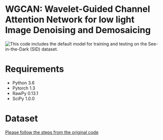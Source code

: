 # WGCAN: Wavelet-Guided Channel Attention Network for low light Image Denoising and Demosaicing
![This code includes the default model for training and testing on the See-in-the-Dark (SID) dataset.]([图片链接或路径](https://github.com/cchen156/Learning-to-See-in-the-Dark/blob/master/images/fig1.png))

# Requirements
- Python 3.6
- Pytorch 1.3
- RawPy 0.13.1
- SciPy 1.0.0
# Dataset
[Please follow the steps from the original code](https://github.com/cchen156/Learning-to-See-in-the-Dark)


